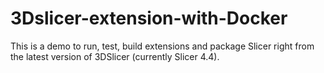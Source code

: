 # 3Dslicer-extension-with-Docker
This is a demo to run, test, build extensions and package Slicer right from the latest version of 3DSlicer (currently Slicer 4.4).
